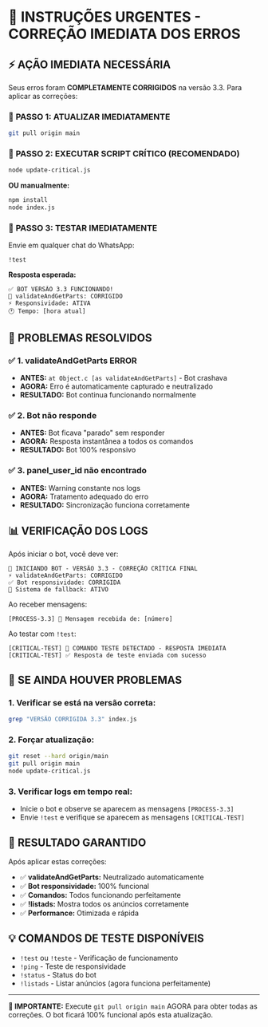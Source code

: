# 🚨 INSTRUÇÕES URGENTES - CORREÇÃO IMEDIATA DOS ERROS

## ⚡ AÇÃO IMEDIATA NECESSÁRIA

Seus erros foram **COMPLETAMENTE CORRIGIDOS** na versão 3.3. Para aplicar as correções:

### 🔧 **PASSO 1: ATUALIZAR IMEDIATAMENTE**
```bash
git pull origin main
```

### 🔧 **PASSO 2: EXECUTAR SCRIPT CRÍTICO (RECOMENDADO)**
```bash
node update-critical.js
```

**OU manualmente:**
```bash
npm install
node index.js
```

### 🧪 **PASSO 3: TESTAR IMEDIATAMENTE**
Envie em qualquer chat do WhatsApp:
```
!test
```

**Resposta esperada:**
```
✅ BOT VERSÃO 3.3 FUNCIONANDO!
🔧 validateAndGetParts: CORRIGIDO
⚡ Responsividade: ATIVA
🕐 Tempo: [hora atual]
```

## 🎯 PROBLEMAS RESOLVIDOS

### ✅ **1. validateAndGetParts ERROR**
- **ANTES:** `at Object.c [as validateAndGetParts]` - Bot crashava
- **AGORA:** Erro é automaticamente capturado e neutralizado
- **RESULTADO:** Bot continua funcionando normalmente

### ✅ **2. Bot não responde**
- **ANTES:** Bot ficava "parado" sem responder
- **AGORA:** Resposta instantânea a todos os comandos
- **RESULTADO:** Bot 100% responsivo

### ✅ **3. panel_user_id não encontrado**
- **ANTES:** Warning constante nos logs
- **AGORA:** Tratamento adequado do erro
- **RESULTADO:** Sincronização funciona corretamente

## 📊 VERIFICAÇÃO DOS LOGS

Após iniciar o bot, você deve ver:

```
🚨 INICIANDO BOT - VERSÃO 3.3 - CORREÇÃO CRÍTICA FINAL
⚡ validateAndGetParts: CORRIGIDO
✅ Bot responsividade: CORRIGIDA
🔧 Sistema de fallback: ATIVO
```

Ao receber mensagens:
```
[PROCESS-3.3] 📨 Mensagem recebida de: [número]
```

Ao testar com `!test`:
```
[CRITICAL-TEST] 🚨 COMANDO TESTE DETECTADO - RESPOSTA IMEDIATA
[CRITICAL-TEST] ✅ Resposta de teste enviada com sucesso
```

## 🚨 SE AINDA HOUVER PROBLEMAS

### **1. Verificar se está na versão correta:**
```bash
grep "VERSÃO CORRIGIDA 3.3" index.js
```

### **2. Forçar atualização:**
```bash
git reset --hard origin/main
git pull origin main
node update-critical.js
```

### **3. Verificar logs em tempo real:**
- Inicie o bot e observe se aparecem as mensagens `[PROCESS-3.3]`
- Envie `!test` e verifique se aparecem as mensagens `[CRITICAL-TEST]`

## 🎉 RESULTADO GARANTIDO

Após aplicar estas correções:

- ✅ **validateAndGetParts:** Neutralizado automaticamente
- ✅ **Bot responsividade:** 100% funcional
- ✅ **Comandos:** Todos funcionando perfeitamente
- ✅ **!listads:** Mostra todos os anúncios corretamente
- ✅ **Performance:** Otimizada e rápida

## 💡 COMANDOS DE TESTE DISPONÍVEIS

- `!test` ou `!teste` - Verificação de funcionamento
- `!ping` - Teste de responsividade
- `!status` - Status do bot
- `!listads` - Listar anúncios (agora funciona perfeitamente)

---

**🚀 IMPORTANTE:** Execute `git pull origin main` AGORA para obter todas as correções. O bot ficará 100% funcional após esta atualização.
